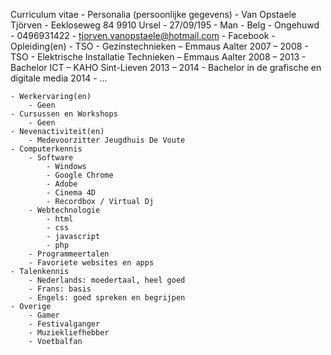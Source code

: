 Curriculum vitae
    - Personalia (persoonlijke gegevens)
        - Van Opstaele Tjörven
        - Eekloseweg 84 9910 Ursel
        - 27/09/195
        - Man
        - Belg
        - Ongehuwd
        - 0496931422
        - tjorven.vanopstaele@hotmail.com
        - Facebook
    - Opleiding(en)
        - TSO - Gezinstechnieken – Emmaus Aalter 2007 – 2008
        - TSO - Elektrische Installatie Technieken – Emmaus Aalter 2008 – 2013
	    - Bachelor ICT – KAHO Sint-Lieven	2013 – 2014
        - Bachelor in de grafische en digitale media 2014 - ... 

    - Werkervaring(en)
        - Geen
    - Cursussen en Workshops
        - Geen
    - Nevenactiviteit(en)
        - Medevoorzitter Jeugdhuis De Voute
    - Computerkennis
        - Software
            - Windows
            - Google Chrome
            - Adobe
            - Cinema 4D
            - Recordbox / Virtual Dj
        - Webtechnologie
            - html
            - css
            - javascript 
            - php
        - Programmeertalen
        - Favoriete websites en apps
    - Talenkennis
        - Nederlands: moedertaal, heel goed 
        - Frans: basis 
        - Engels: goed spreken en begrijpen
    - Overige        
        - Gamer
        - Festivalganger
        - Muziekliefhebber
        - Voetbalfan